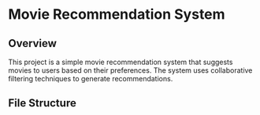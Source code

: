 # Movie Recommendation System

## Overview

This project is a simple movie recommendation system that suggests movies to users based on their preferences. The system uses collaborative filtering techniques to generate recommendations.

## File Structure

